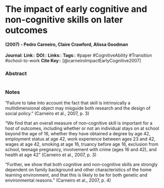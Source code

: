 # The impact of early cognitive and non-cognitive skills on later outcomes
#### (2007) - Pedro Carneiro, Claire Crawford, Alissa Goodman
**Journal**: 
**Link**:: 
**DOI**:: 
**Links**:: 
**Tags**:: #paper #CognitiveAbility #Transition #school-to-work 
**Cite Key**:: [@carneiroImpactEarlyCognitive2007]

### Abstract

```

```

### Notes

“Failure to take into account the fact that skill is intrinsically a multidimensional object may misguide both research and the design of social policy.” (Carneiro et al., 2007, p. 3)

“We find that an overall measure of non-cognitive skill is important for a host of outcomes, including whether or not an individual stays on at school beyond the age of 16, whether they have obtained a degree by age 42, employment status at age 42, work experience between ages 23 and 42, wages at age 42, smoking at age 16, truancy before age 16, exclusion from school, teenage pregnancy, involvement with crime (ages 16 and 42), and health at age 42” (Carneiro et al., 2007, p. 3)

“Further, we show that both cognitive and non-cognitive skills are strongly dependent on family background and other characteristics of the home learning environment, and that this is likely to be for both genetic and environmental reasons.” (Carneiro et al., 2007, p. 4)